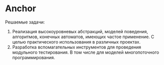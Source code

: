 # Anchor
Решаемые задачи:
1. Реализация высокоуровневых абстракций, моделей поведения, алгоритмов, конечных автоматов, имеющих частое применение. С целью практического использования в различных проектах.
2. Разработка вспомагательных инструментов для проведения модульного тестирования. В том числе для моделей многопоточного программирования.
